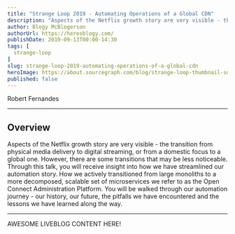 ```yaml
---
title: "Strange Loop 2019 - Automating Operations of a Global CDN"
description: "Aspects of the Netflix growth story are very visible - the transition from physical media delivery to digital streaming, or from a domestic focus to a global one. However, there are some transitions that may be less noticeable. Through this talk, you will receive insight into how we have streamlined our automation story. How we actively transitioned from large monoliths to a more decomposed, scalable set of microservices we refer to as the Open Connect Administration Platform. You will be walked through our automation journey - our history, our future, the pitfalls we have encountered and the lessons we have learned along the way."
author: Blogy McBlogerson
authorUrl: https://heresblogy.com/
publishDate: 2019-09-13T00:00-14:30
tags: [
  strange-loop
]
slug: strange-loop-2019-automating-operations-of-a-global-cdn
heroImage: https://about.sourcegraph.com/blog/strange-loop-thumbnail-square-v2.jpg
published: false
---
```


<div className="container p-0 liveblog-presenters">
  <div className="row m-0">
      <p className=" mr-12 m-0">
        <span className="liveblog-presenters__name">Robert Fernandes</span>
        <a href="https://twitter.com/bovilexic" target="_blank" title="Twitter"><i className="fa fa-twitter pr-2"></i></a>
        <a href="https://www.linkedin.com/in/robertfernandes/" target="_blank" title="LinkedIn"><i className="fa fa-linkedin pr-2"></i></a>
      </p>
  </div>
</div>

---

## Overview

Aspects of the Netflix growth story are very visible - the transition from physical media delivery to digital streaming, or from a domestic focus to a global one. However, there are some transitions that may be less noticeable. Through this talk, you will receive insight into how we have streamlined our automation story. How we actively transitioned from large monoliths to a more decomposed, scalable set of microservices we refer to as the Open Connect Administration Platform. You will be walked through our automation journey - our history, our future, the pitfalls we have encountered and the lessons we have learned along the way.

---

AWESOME LIVEBLOG CONTENT HERE!

<!-- Note on images
  Images (e.g. my_image.jpg) should be put in the `website/static/blog/strange-loop-2019` directory, with the path to the image in your post being `/blog/strange-loop-2019/my_image.jpg`. If you'd rather host the images somewhere else for ease of use, that's fine too.

  Please also try to keep your images to a reasonable size by:
    - Using JPEG compression, unless image is mostly solid color 
    - JPEG compression set between 60%-80%
    - Resizing the image to be no wider then 750px
    - If PNG, use a tool like ImageOptim (https://imageoptim.com/mac) to optimize the file size

  I suggest re-sizing and compressing all the images in one batch as a last step.
-->  
